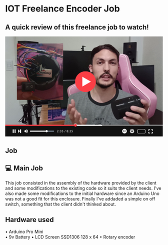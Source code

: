 # IOT Freelance Encoder Job
## A quick review of this freelance job to watch!

[![Click to watch a quick tour trough the project](/img/capYT.png?raw=true)](https://youtu.be/Nf-jq3-kUl4)

## Job

## 💻 Main Job
This job consisted in the assembly of the hardware provided by the client and some modifications to the existing code so it suits the client needs. I've also made some modifications to the initial hardware since an Arduino Uno was not a good fit for this enclosure. Finally I've addaded a simple on off switch, something that the client didn't thinked about. 

## Hardware used
• Arduino Pro Mini  
• 9v Battery
• LCD Screen SSD1306 128 x 64
• Rotary encoder

